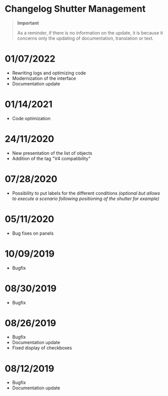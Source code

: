 # Changelog Shutter Management

>**Important**
>
>As a reminder, if there is no information on the update, it is because it concerns only the updating of documentation, translation or text.

# 01/07/2022

- Rewriting logs and optimizing code
- Modernization of the interface
- Documentation update

# 01/14/2021

- Code optimization

# 24/11/2020

- New presentation of the list of objects
- Addition of the tag "V4 compatibility"

# 07/28/2020

- Possibility to put labels for the different conditions *(optional but allows to execute a scenario following positioning of the shutter for example)*

# 05/11/2020

- Bug fixes on panels

# 10/09/2019

- Bugfix

# 08/30/2019

- Bugfix

# 08/26/2019

- Bugfix
- Documentation update
- Fixed display of checkboxes

# 08/12/2019

- Bugfix
- Documentation update
